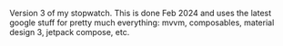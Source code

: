 Version 3 of my stopwatch.  This is done Feb 2024 and uses the latest google stuff for pretty much everything: mvvm, composables, material design 3, jetpack compose, etc.
